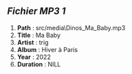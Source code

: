 ## *Fichier MP3 1*

   1. **Path** : src/media\\Dinos\_Ma\_Baby\.mp3
   1. **Title** : Ma Baby
   1. **Artist** : trig
   1. **Album** : Hiver à Paris
   1. **Year** : 2022
   1. **Duration** : NILL